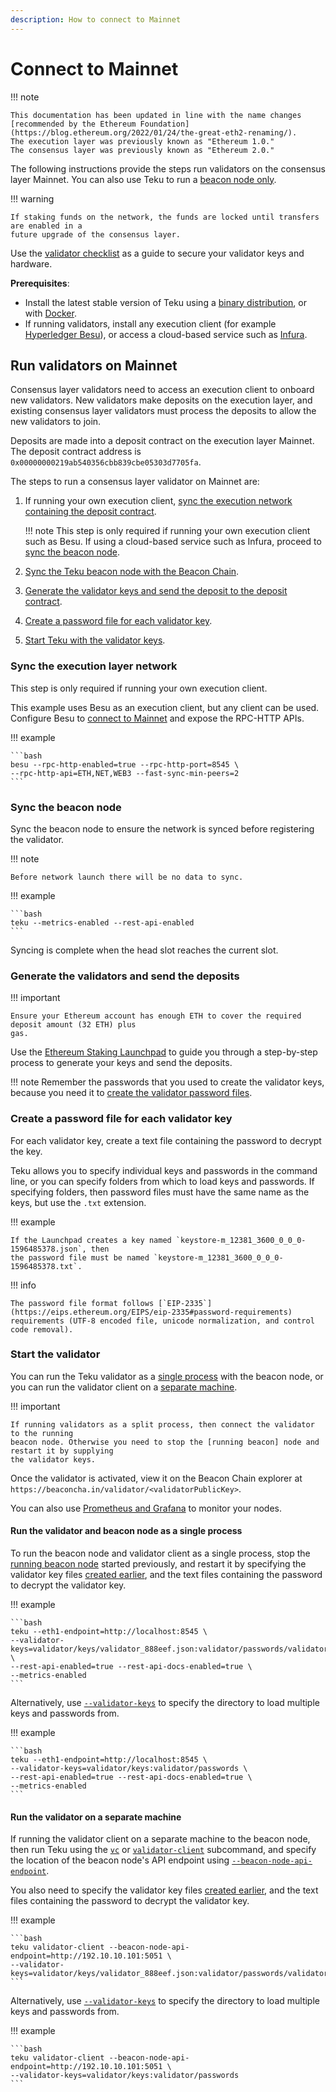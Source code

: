 ```yaml
---
description: How to connect to Mainnet
---
```


# Connect to Mainnet

!!! note

    This documentation has been updated in line with the name changes [recommended by the Ethereum Foundation](https://blog.ethereum.org/2022/01/24/the-great-eth2-renaming/).
    The execution layer was previously known as "Ethereum 1.0."
    The consensus layer was previously known as "Ethereum 2.0."

The following instructions provide the steps run validators on the consensus layer Mainnet. You can
also use Teku to run a [beacon node only].

!!! warning

    If staking funds on the network, the funds are locked until transfers are enabled in a
    future upgrade of the consensus layer.

Use the [validator checklist] as a guide to secure your validator keys and hardware.

**Prerequisites**:

* Install the latest stable version of Teku using a [binary distribution](../Installation-Options/Install-Binaries.md),
    or with [Docker](../Installation-Options/Run-Docker-Image.md).
* If running validators, install any execution client (for example [Hyperledger Besu]), or access a
    cloud-based service such as [Infura].

## Run validators on Mainnet

Consensus layer validators need to access an execution client to onboard new validators.
New validators make deposits on the execution layer, and existing consensus layer validators must
process the deposits to allow the new validators to join.

Deposits are made into a deposit contract on the execution layer Mainnet. The deposit contract address
is `0x00000000219ab540356cbb839cbe05303d7705fa`.

The steps to run a consensus layer validator on Mainnet are:

1. If running your own execution client, [sync the execution network containing
    the deposit contract](#sync-the-execution-layer-network).

    !!! note
        This step is only required if running your own execution client such as Besu.
        If using a cloud-based service such as Infura, proceed to
        [sync the beacon node](#sync-the-beacon-node).

1. [Sync the Teku beacon node with the Beacon Chain](#sync-the-beacon-node).

1. [Generate the validator keys and send the deposit to the deposit
    contract](#generate-the-validators-and-send-the-deposits).

1. [Create a password file for each validator key](#create-a-password-file-for-each-validator-key).

1. [Start Teku with the validator keys](#start-the-validator).

### Sync the execution layer network

This step is only required if running your own execution client.

This example uses Besu as an execution client, but any client can be used.
Configure Besu to [connect to Mainnet] and expose the RPC-HTTP APIs.

!!! example

    ```bash
    besu --rpc-http-enabled=true --rpc-http-port=8545 \
    --rpc-http-api=ETH,NET,WEB3 --fast-sync-min-peers=2
    ```

### Sync the beacon node

Sync the beacon node to ensure the network is synced before registering the validator.

!!! note

    Before network launch there will be no data to sync.

!!! example

    ```bash
    teku --metrics-enabled --rest-api-enabled
    ```

Syncing is complete when the head slot reaches the current slot.

### Generate the validators and send the deposits

!!! important

    Ensure your Ethereum account has enough ETH to cover the required deposit amount (32 ETH) plus
    gas.

Use the [Ethereum Staking Launchpad] to guide you through a step-by-step process to generate your keys and
send the deposits.

!!! note
    Remember the passwords that you used to create the validator keys, because you need it to
    [create the validator password files](#create-a-password-file-for-each-validator-key).

### Create a password file for each validator key

For each validator key, create a text file containing the password to decrypt the key.

Teku allows you to specify individual keys and passwords in the command line, or you can specify
folders from which to load keys and passwords. If specifying folders, then password files
must have the same name as the keys, but use the `.txt` extension.

!!! example

    If the Launchpad creates a key named `keystore-m_12381_3600_0_0_0-1596485378.json`, then
    the password file must be named `keystore-m_12381_3600_0_0_0-1596485378.txt`.

!!! info

    The password file format follows [`EIP-2335`](https://eips.ethereum.org/EIPS/eip-2335#password-requirements)
    requirements (UTF-8 encoded file, unicode normalization, and control code removal).

### Start the validator

You can run the Teku validator as a [single process] with the beacon node, or you can run the
validator client on a [separate machine].

!!! important

    If running validators as a split process, then connect the validator to the running
    beacon node. Otherwise you need to stop the [running beacon] node and restart it by supplying
    the validator keys.

Once the validator is activated, view it on the Beacon Chain explorer at
`https://beaconcha.in/validator/<validatorPublicKey>`.

You can also use [Prometheus and Grafana] to monitor your nodes.

#### Run the validator and beacon node as a single process

To run the beacon node and validator client as a single process, stop the [running beacon node]
started previously, and restart it by specifying the validator key files
[created earlier](#generate-the-validators-and-send-the-deposits), and the text files containing the
password to decrypt the validator key.

!!! example

    ```bash
    teku --eth1-endpoint=http://localhost:8545 \
    --validator-keys=validator/keys/validator_888eef.json:validator/passwords/validator_888eef.txt \
    --rest-api-enabled=true --rest-api-docs-enabled=true \
    --metrics-enabled
    ```

Alternatively, use [`--validator-keys`](../../../Reference/CLI/CLI-Syntax.md#validator-keys) to
specify the directory to load multiple keys and passwords from.

!!! example

    ```bash
    teku --eth1-endpoint=http://localhost:8545 \
    --validator-keys=validator/keys:validator/passwords \
    --rest-api-enabled=true --rest-api-docs-enabled=true \
    --metrics-enabled
    ```

#### Run the validator on a separate machine

If running the validator client on a separate machine to the beacon node, then run Teku using the
[`vc`](../../../Reference/CLI/Subcommands/Validator-Client.md) or
[`validator-client`](../../../Reference/CLI/Subcommands/Validator-Client.md) subcommand, and specify
the location of the beacon node's API endpoint using
[`--beacon-node-api-endpoint`](../../../Reference/CLI/Subcommands/Validator-Client.md#beacon-node-api-endpoint).

You also need to specify the validator key files [created earlier](#generate-the-validators-and-send-the-deposits),
and the text files containing the password to decrypt the validator key.

!!! example

    ```bash
    teku validator-client --beacon-node-api-endpoint=http://192.10.10.101:5051 \
    --validator-keys=validator/keys/validator_888eef.json:validator/passwords/validator_888eef.txt
    ```
Alternatively, use [`--validator-keys`](../../../Reference/CLI/Subcommands/Validator-Client.md#validator-keys)
to specify the directory to load multiple keys and passwords from.

!!! example

    ```bash
    teku validator-client --beacon-node-api-endpoint=http://192.10.10.101:5051 \
    --validator-keys=validator/keys:validator/passwords
    ```

<!-- links -->
[connect to Mainnet]: https://besu.hyperledger.org/en/latest/HowTo/Get-Started/Starting-node/#run-a-node-on-ethereum-mainnet
[Ethereum Staking Launchpad]: https://launchpad.ethereum.org/
[validator checklist]: https://launchpad.ethereum.org/checklist
[running beacon]: #sync-the-beacon-node
[single process]: #run-the-validator-and-beacon-node-as-a-single-process
[separate machine]: #run-the-validator-on-a-separate-machine
[Hyperledger Besu]: https://besu.hyperledger.org/en/stable/HowTo/Get-Started/Install-Binaries/
[Infura]: https://infura.io/
[beacon node only]: #sync-the-beacon-node
[running beacon node]: #sync-the-beacon-node
[Prometheus and Grafana]: ../../Monitor/Metrics.md
